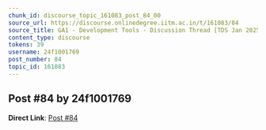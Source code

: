 ```yaml
---
chunk_id: discourse_topic_161083_post_84_00
source_url: https://discourse.onlinedegree.iitm.ac.in/t/161083/84
source_title: GA1 - Development Tools - Discussion Thread [TDS Jan 2025]
content_type: discourse
tokens: 39
username: 24f1001769
post_number: 84
topic_id: 161083
---
```


## Post #84 by 24f1001769

**Direct Link**: [Post #84](https://discourse.onlinedegree.iitm.ac.in/t/161083/84)
